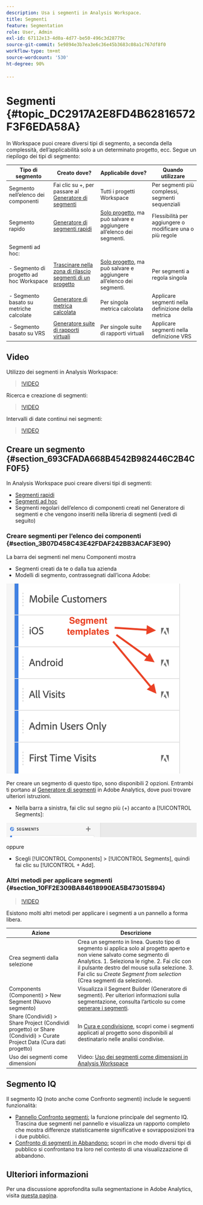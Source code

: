 ```yaml
---
description: Usa i segmenti in Analysis Workspace.
title: Segmenti
feature: Segmentation
role: User, Admin
exl-id: 67112e13-4d0a-4d77-be50-496c3d28779c
source-git-commit: 5e9894e3b7ea3e6c36e45b3683c08a1c767df8f0
workflow-type: tm+mt
source-wordcount: '530'
ht-degree: 90%

---
```



# Segmenti {#topic_DC2917A2E8FD4B62816572F3F6EDA58A}

In Workspace puoi creare diversi tipi di segmento, a seconda della complessità, dell’applicabilità solo a un determinato progetto, ecc. Segue un riepilogo dei tipi di segmento:

| Tipo di segmento | Creato dove? | Applicabile dove? | Quando utilizzare |
| --- | --- | --- | --- |
| Segmento nell’elenco dei componenti | Fai clic su +, per passare al [Generatore di segmenti](/help/components/segmentation/segmentation-workflow/seg-build.md) | Tutti i progetti Workspace | Per segmenti più complessi, segmenti sequenziali |
| Segmento rapido | [Generatore di segmenti rapidi](/help/analyze/analysis-workspace/components/segments/quick-segments.md) | [Solo progetto](https://experienceleague.adobe.com/docs/analytics/analyze/analysis-workspace/components/segments/quick-segments.html?#what-are-project-only-segments%3F), ma può salvare e aggiungere all’elenco dei segmenti. | Flessibilità per aggiungere o modificare una o più regole |
| Segmenti ad hoc: |  |  |  |
| - Segmento di progetto ad hoc Workspace | [Trascinare nella zona di rilascio segmenti di un progetto](/help/analyze/analysis-workspace/components/segments/ad-hoc-segments.md) | [Solo progetto](https://experienceleague.adobe.com/docs/analytics/analyze/analysis-workspace/components/segments/quick-segments.html?#what-are-project-only-segments%3F), ma può salvare e aggiungere all’elenco dei segmenti. | Per segmenti a regola singola |
| - Segmento basato su metriche calcolate | [Generatore di metrica calcolata](https://experienceleague.adobe.com/docs/analytics/components/calculated-metrics/calcmetric-workflow/metrics-with-segments.html?lang=it) | Per singola metrica calcolata | Applicare segmenti nella definizione della metrica |
| - Segmento basato su VRS | [Generatore suite di rapporti virtuali](https://experienceleague.adobe.com/docs/analytics/components/virtual-report-suites/vrs-workflow/vrs-create.html?lang=it) | Per singole suite di rapporti virtuali | Applicare segmenti nella definizione VRS |

## Video

Utilizzo dei segmenti in Analysis Workspace:

>[!VIDEO](https://video.tv.adobe.com/v/23977/?quality=12)

Ricerca e creazione di segmenti:

>[!VIDEO](https://video.tv.adobe.com/v/334092/?quality=12)

Intervalli di date continui nei segmenti:

>[!VIDEO](https://video.tv.adobe.com/v/25403/?quality=12)

## Creare un segmento {#section_693CFADA668B4542B982446C2B4CF0F5}

In Analysis Workspace puoi creare diversi tipi di segmenti:

* [Segmenti rapidi](/help/analyze/analysis-workspace/components/segments/quick-segments.md)
* [Segmenti ad hoc](/help/analyze/analysis-workspace/components/segments/ad-hoc-segments.md)
* Segmenti regolari dell’elenco di componenti creati nel Generatore di segmenti e che vengono inseriti nella libreria di segmenti (vedi di seguito)

### Creare segmenti per l’elenco dei componenti {#section_3B07D458C43E42FDAF242BB3ACAF3E90}

La barra dei segmenti nel menu Componenti mostra
* Segmenti creati da te o dalla tua azienda
* Modelli di segmento, contrassegnati dall’icona Adobe:

![](assets/segment_icons.png)

Per creare un segmento di questo tipo, sono disponibili 2 opzioni. Entrambi ti portano al [Generatore di segmenti](/help/components/segmentation/segmentation-workflow/seg-build.md) in Adobe Analytics, dove puoi trovare ulteriori istruzioni.

* Nella barra a sinistra, fai clic sul segno più (+) accanto a [!UICONTROL Segments]:

![](assets/create-seg.png)

oppure

* Scegli [!UICONTROL Components] > [!UICONTROL Segments], quindi fai clic su [!UICONTROL + Add].


### Altri metodi per applicare segmenti {#section_10FF2E309BA84618990EA5B473015894}

>[!VIDEO](https://video.tv.adobe.com/v/30994/?quality=12)

Esistono molti altri metodi per applicare i segmenti a un pannello a forma libera.

| Azione | Descrizione |
|--- |--- |
| Crea segmenti dalla selezione | Crea un segmento in linea. Questo tipo di segmento si applica solo al progetto aperto e non viene salvato come segmento di Analytics. 1. Seleziona le righe.  2. Fai clic con il pulsante destro del mouse sulla selezione.  3. Fai clic su *Create Segment from selection* (Crea segmenti da selezione). |
| Components (Componenti) > New Segment (Nuovo segmento) | Visualizza il Segment Builder (Generatore di segmenti). Per ulteriori informazioni sulla segmentazione, consulta l’articolo su come [generare i segmenti](https://experienceleague.adobe.com/docs/analytics/components/segmentation/segmentation-workflow/seg-build.html?lang=it). |
| Share (Condividi) > Share Project (Condividi progetto) or Share (Condividi) > Curate Project Data (Cura dati progetto) | In [Cura e condivisione](https://experienceleague.adobe.com/docs/analytics/analyze/analysis-workspace/curate-share/curate.html?lang=it#concept_4A9726927E7C44AFA260E2BB2721AFC6), scopri come i segmenti applicati al progetto sono disponibili al destinatario nelle analisi condivise. |
| Uso dei segmenti come dimensioni | Video: [Uso dei segmenti come dimensioni in Analysis Workspace](https://experienceleague.adobe.com/docs/analytics-learn/tutorials/analysis-workspace/applying-segments/using-segments-as-dimensions-in-analysis-workspace.html?lang=it) |

## Segmento IQ

Il segmento IQ (noto anche come Confronto segmenti) include le seguenti funzionalità:

* [Pannello Confronto segmenti:](/help/analyze/analysis-workspace/c-panels/c-segment-comparison/segment-comparison.md) la funzione principale del segmento IQ. Trascina due segmenti nel pannello e visualizza un rapporto completo che mostra differenze statisticamente significative e sovrapposizioni tra i due pubblici.
* [Confronto di segmenti in Abbandono:](/help/analyze/analysis-workspace/visualizations/fallout/compare-segments-fallout.md) scopri in che modo diversi tipi di pubblico si confrontano tra loro nel contesto di una visualizzazione di abbandono.

## Ulteriori informazioni

Per una discussione approfondita sulla segmentazione in Adobe Analytics, visita [questa pagina](/help/components/segmentation/seg-overview.md).

